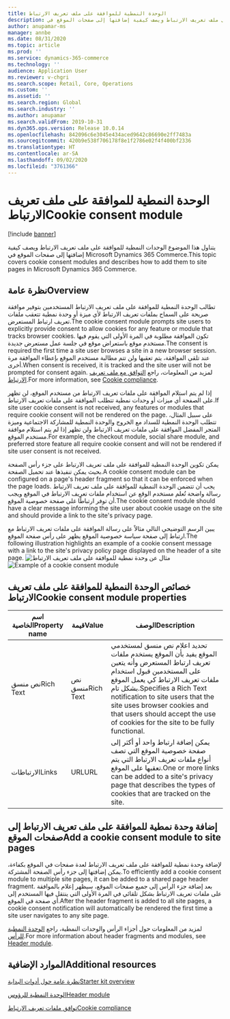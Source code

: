 ```yaml
---
title: الوحدة النمطية للموافقة على ملف تعريف الارتباط
description: يتناول هذا الموضوع الوحدات النمطية للموافقة على ملف تعريف الارتباط ويصف كيفية إضافتها إلى صفحات الموقع في Microsoft Dynamics 365 Commerce.
author: anupamar-ms
manager: annbe
ms.date: 08/31/2020
ms.topic: article
ms.prod: ''
ms.service: dynamics-365-commerce
ms.technology: ''
audience: Application User
ms.reviewer: v-chgri
ms.search.scope: Retail, Core, Operations
ms.custom: ''
ms.assetid: ''
ms.search.region: Global
ms.search.industry: ''
ms.author: anupamar
ms.search.validFrom: 2019-10-31
ms.dyn365.ops.version: Release 10.0.14
ms.openlocfilehash: 842096c6e3045e434aced9642c86690e2ff7483a
ms.sourcegitcommit: 420b9e538f706178f8e1f2786e02f4f400bf2336
ms.translationtype: HT
ms.contentlocale: ar-SA
ms.lasthandoff: 09/02/2020
ms.locfileid: "3761366"
---
```

# <a name="cookie-consent-module"></a><span data-ttu-id="cab84-103">الوحدة النمطية للموافقة على ملف تعريف الارتباط</span><span class="sxs-lookup"><span data-stu-id="cab84-103">Cookie consent module</span></span>

[!include [banner](includes/banner.md)]

<span data-ttu-id="cab84-104">يتناول هذا الموضوع الوحدات النمطية للموافقة على ملف تعريف الارتباط ويصف كيفية إضافتها إلى صفحات الموقع في Microsoft Dynamics 365 Commerce.</span><span class="sxs-lookup"><span data-stu-id="cab84-104">This topic covers cookie consent modules and describes how to add them to site pages in Microsoft Dynamics 365 Commerce.</span></span>

## <a name="overview"></a><span data-ttu-id="cab84-105">نظرة عامة</span><span class="sxs-lookup"><span data-stu-id="cab84-105">Overview</span></span>

<span data-ttu-id="cab84-106">تطالب الوحدة النمطية للموافقة على ملف تعريف الارتباط المستخدمين بتوفير موافقة صريحة على السماح بملفات تعريف الارتباط لأي ميزة أو وحدة نمطية تتعقب ملفات تعريف ارتباط المستعرض.</span><span class="sxs-lookup"><span data-stu-id="cab84-106">The cookie consent module prompts site users to explicitly provide consent to allow cookies for any feature or module that tracks browser cookies.</span></span> <span data-ttu-id="cab84-107">تكون الموافقة مطلوبة في المرة الأولى التي يقوم فيها مستخدم موقع باستعراض موقع في جلسة عمل مستعرض جديدة.</span><span class="sxs-lookup"><span data-stu-id="cab84-107">The consent is required the first time a site user browses a site in a new browser session.</span></span> <span data-ttu-id="cab84-108">عند تلقي الموافقة، يتم تعقبها ولن تتم مطالبة مستخدم الموقع بإعطاء الموافقة مرة أخرى.</span><span class="sxs-lookup"><span data-stu-id="cab84-108">When consent is received, it is tracked and the site user will not be prompted for consent again.</span></span> <span data-ttu-id="cab84-109">لمزيد من المعلومات، راجع [التوافق مع ملف تعريف الارتباط](cookie-compliance.md).</span><span class="sxs-lookup"><span data-stu-id="cab84-109">For more information, see [Cookie compliance](cookie-compliance.md).</span></span>

<span data-ttu-id="cab84-110">إذا لم يتم استلام الموافقة على ملفات تعريف الارتباط من مستخدم الموقع، لن تظهر على الصفحة أي ميزات أو وحدات نمطية تتطلب الموافقة على ملفات تعريف الارتباط.</span><span class="sxs-lookup"><span data-stu-id="cab84-110">If site user cookie consent is not received, any features or modules that require cookie consent will not be rendered on the page.</span></span> <span data-ttu-id="cab84-111">على سبيل المثال، تتطلب الوحدة النمطية للسداد مع الخروج والوحدة النمطية للمشاركة الاجتماعية وميزة المتجر المفضل الموافقة على ملفات تعريف الارتباط ولن تظهر إذا لم يتم استلام موافقة مستخدم الموقع.</span><span class="sxs-lookup"><span data-stu-id="cab84-111">For example, the checkout module, social share module, and preferred store feature all require cookie consent and will not be rendered if site user consent is not received.</span></span> 

<span data-ttu-id="cab84-112">يمكن تكوين الوحدة النمطية للموافقة على ملف تعريف الارتباط على جزء رأس الصفحة بحيث يمكن تنفيذها عند تحميل الصفحة.</span><span class="sxs-lookup"><span data-stu-id="cab84-112">A cookie consent module can be configured on a page's header fragment so that it can be enforced when the page loads.</span></span> <span data-ttu-id="cab84-113">يجب أن تتضمن الوحدة النمطية للموافقة على ملف تعريف الارتباط رسالة واضحة تُعلم مستخدم الوقع عن استخدام ملفات تعريف الارتباط في الموقع ويجب أن توفر ارتباطًا غلى صفحة خصوصية الموقع.</span><span class="sxs-lookup"><span data-stu-id="cab84-113">The cookie consent module should have a clear message informing the site user about cookie usage on the site and should provide a link to the site's privacy page.</span></span>

<span data-ttu-id="cab84-114">يبين الرسم التوضيحي التالي مثالاً على رسالة الموافقة على ملفات تعريف الارتباط مع ارتباط إلى صفحة سياسة خصوصية الموقع يظهر على رأس صفحة الموقع.</span><span class="sxs-lookup"><span data-stu-id="cab84-114">The following illustration highlights an example of a cookie consent message with a link to the site's privacy policy page displayed on the header of a site page.</span></span>
<span data-ttu-id="cab84-115">![مثال عن وحدة نمطية للموافقة على ملف تعريف الارتباط](./media/ecommerce-cookieconsent.png)</span><span class="sxs-lookup"><span data-stu-id="cab84-115">![Example of a cookie consent module](./media/ecommerce-cookieconsent.png)</span></span>

## <a name="cookie-consent-module-properties"></a><span data-ttu-id="cab84-116">خصائص الوحدة النمطية للموافقة على ملف تعريف الارتباط</span><span class="sxs-lookup"><span data-stu-id="cab84-116">Cookie consent module properties</span></span>

| <span data-ttu-id="cab84-117">اسم الخاصية</span><span class="sxs-lookup"><span data-stu-id="cab84-117">Property name</span></span>             | <span data-ttu-id="cab84-118">قيمة</span><span class="sxs-lookup"><span data-stu-id="cab84-118">Value</span></span>                 | <span data-ttu-id="cab84-119">الوصف</span><span class="sxs-lookup"><span data-stu-id="cab84-119">Description</span></span> |
|---------------------------|-----------------------|-------------|
| <span data-ttu-id="cab84-120">نص منسق</span><span class="sxs-lookup"><span data-stu-id="cab84-120">Rich Text</span></span>                  | <span data-ttu-id="cab84-121">نص منسق</span><span class="sxs-lookup"><span data-stu-id="cab84-121">Rich Text</span></span> | <span data-ttu-id="cab84-122">تحديد اعلام نص منسق لمستخدمي الموقع يفيد بأن الموقع يستخدم ملفات تعريف ارتباط المستعرض وأنه يتعين على المستخدمين قبول استخدام ملفات تعريف الارتباط كي يعمل الموقع بشكل تام.</span><span class="sxs-lookup"><span data-stu-id="cab84-122">Specifies a Rich Text notification to site users that the site uses browser cookies and that users should accept the use of cookies for the site to be fully functional.</span></span> |
| <span data-ttu-id="cab84-123">الارتباطات</span><span class="sxs-lookup"><span data-stu-id="cab84-123">Links</span></span> | <span data-ttu-id="cab84-124">URL</span><span class="sxs-lookup"><span data-stu-id="cab84-124">URL</span></span> | <span data-ttu-id="cab84-125">يمكن إضافة ارتباط واحد أو أكثر إلى صفحة خصوصية الموقع التي تصف أنواع ملفات تعريف الارتباط التي يتم تعقبها على الموقع.</span><span class="sxs-lookup"><span data-stu-id="cab84-125">One or more links can be added to a site's privacy page that describes the types of cookies that are tracked on the site.</span></span> |

## <a name="add-a-cookie-consent-module-to-site-pages"></a><span data-ttu-id="cab84-126">إضافة وحدة نمطية للموافقة على ملف تعريف الارتباط إلى صفحات الموقع</span><span class="sxs-lookup"><span data-stu-id="cab84-126">Add a cookie consent module to site pages</span></span>

<span data-ttu-id="cab84-127">لإضافة وحدة نمطية للموافقة على ملف تعريف الارتباط لعدة صفحات في الموقع بكفاءة، يمكن إضافتها إلى جزء رأس الصفحة المشتركة.</span><span class="sxs-lookup"><span data-stu-id="cab84-127">To efficiently add a cookie consent module to multiple site pages, it can be added to a shared page header fragment.</span></span> <span data-ttu-id="cab84-128">بعد إضافة جزء الرأس إلى جميع صفحات الموقع، سيظهر إعلام بالموافقة على ملفات تعريف الارتباط بشكل تلقائي في المرة الأولى التي ينتقل فيها المستخدم إلى أي صفحة في الموقع.</span><span class="sxs-lookup"><span data-stu-id="cab84-128">After the header fragment is added to all site pages, a cookie consent notification will automatically be rendered the first time a site user navigates to any site page.</span></span>

<span data-ttu-id="cab84-129">لمزيد من المعلومات حول أجزاء الرأس والوحدات النمطية، راجع [الوحدة النمطية للرأس](author-header-module.md).</span><span class="sxs-lookup"><span data-stu-id="cab84-129">For more information about header fragments and modules, see [Header module](author-header-module.md).</span></span>

## <a name="additional-resources"></a><span data-ttu-id="cab84-130">الموارد الإضافية</span><span class="sxs-lookup"><span data-stu-id="cab84-130">Additional resources</span></span>

[<span data-ttu-id="cab84-131">نظرة عامة حول أدوات البداية</span><span class="sxs-lookup"><span data-stu-id="cab84-131">Starter kit overview</span></span>](starter-kit-overview.md)

[<span data-ttu-id="cab84-132">الوحدة النمطية للرؤوس</span><span class="sxs-lookup"><span data-stu-id="cab84-132">Header module</span></span>](author-header-module.md) 

[<span data-ttu-id="cab84-133">توافق ملفات تعريف الارتباط</span><span class="sxs-lookup"><span data-stu-id="cab84-133">Cookie compliance</span></span>](cookie-compliance.md)
